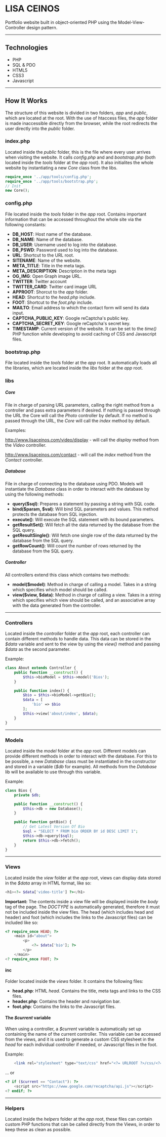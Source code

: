 

# LISA CEINOS
Portfolio website built in object-oriented PHP using the Model-View-Controller design pattern.

***
## Technologies
* PHP
* SQL & PDO
* HTML5
* CSS3
* Javascript

***
## How It Works
The structure of this website is divided in two folders, _app_ and _public_, which are located at the root. With the use of htaccess files, the _app_ folder is made inaccessible directly from the browser, while the root redirects the user directly into the _public_ folder.

### index.php
Located inside the _public_ folder, this is the file where every user arrives when visiting the website. It calls _config.php_ and and _bootstrap.php_ (both located inside the _tools_ folder at the _app_ root). It also initialites the whole website by instantiating a new _Core_ class from the libs.

```php
require_once '../app/tools/config.php';
require_once '../app/tools/bootstrap.php';
// Init
new Core();
```

### config.php
File located inside the _tools_ folder in the _app_ root. Contains important information that can be accessed throughout the whole site via the following constants:
* __DB\_HOST__: Host name of the database.
* __DB\_NAME__: Name of the database.
* __DB\_USER__: Username used to log into the database.
* __DB\_PSWD__: Password used to log into the database.
* __URL__: Shortcut to the URL root.
* __SITENAME__: Name of the website.
* __META\_TITLE__: Title in the meta tags.
* __META\_DESCRIPTION__: Description in the meta tags
* __OG\_IMG__: Open Graph image URL.
* __TWITTER__: Twitter account
* __TWITTER\_CARD__: Twitter card image URL
* __APPROOT__: Shorcut to the _app_ folder.
* __HEAD__: Shortcut to the _head.php_ include.
* __FOOT__: Shortcut to the _foot.php_ include.
* __MAILTO__: Email address to which the contact form will send its data input.
* __CAPTCHA\_PUBLIC\_KEY__: Google reCaptcha's public key.
* __CAPTCHA\_SECRET\_KEY__: Google reCaptcha's secret key.
* __TIMESTAMP__: Current version of the website. It can be set to the _time()_ PHP function while developing to avoid caching of CSS and Javascript files.

### bootstrap.php
File located inside the _tools_ folder at the _app_ root. It automatically loads all the libraries, which are located inside the _libs_ folder at the _app_ root.

### libs
##### Core
File in charge of parsing URL parameters, calling the right method from a controller and pass extra parameters if desired. If nothing is passed through the URL the Core will call the _Photo_ controller by default. If no method is passed through the URL, the _Core_ will call the _index_ method by default.

Examples:

http://www.lisaceinos.com/video/display - will call the _display_ method from the _Video_ controller.

http://www.lisaceinos.com/contact - will call the _index_ method from the _Contact_ controller.


##### Database
File in charge of connecting to the database using PDO. Models will instantiate the _Database_ class in order to interact with the database by using the following methods:

* __query(\$sql)__: Prepares a statement by passing a string with SQL code.
* __bind(\$param, \$val)__: Will bind SQL parameters and values. This method protects the database from SQL injection.
* __execute()__: Will execute the SQL statement with its bound parameters.
* __getResultSet()__: Will fetch all the data returned by the database from the SQL query.
* __getResultSingle()__: Will fetch one single row of the data returned by the database from the SQL query.
* __getRowCount()__: Will count the number of rows returned by the database from the SQL query.

##### Controller
All controllers extend this class which contains two methods:

* __model($model)__: Method in charge of calling a model. Takes in a string which specifies which model should be called.
* __view($view, $data)__: Method in charge of calling a view. Takes in a string which specifies which view should be called, and an associative array with the data generated from the controller.

***
### Controllers
Located inside the _controller_ folder at the _app_ root, each controller can contain different methods to handle data. This data can be stored in the _\$data_ variable and sent to the view by using the _view()_ method and passing _$data_ as the second parameter.

Example:

```php
class About extends Controller {
	public function __construct() {
		$this->bioModel = $this->model('Bios');
	}

	public function index() {
		$bio = $this->bioModel->getBio();
		$data = [
			'bio' => $bio
		];
		$this->view('about/index', $data);
	}
}
```
***
### Models
Located inside the _model_ folder at the _app_ root. Different models can provide different methods in order to interact with the database. For this to be possible, a new _Database_ class must be instantiated in the constructor and stored in a variable (_$db_ for example). All methods from the _Database_ lib will be available to use through this variable.

Example:

```php
class Bios {
	private $db;

	public function __construct() {
		$this->db = new Database();
	}

	public function getBio() {
		// Get Latest Version Of Bio
		$sql = "SELECT * FROM bio ORDER BY id DESC LIMIT 1";
		$this->db->query($sql);
		return $this->db->fetch();
	}
}
```

***
### Views
Located inside the _view_ folder at the _app_ root, views can display data stored in the _\$data_ array in HTML format, like so:

```php
<h1><?= $data['video-title'] ?></h1>
```

__Important:__ The contents inside a view file will be displayed inside the _body_ tag of the page. The _DOCTYPE_ is automatically generated, therefore it must not be included inside the view files. The head (which includes head and header) and foot (which includes the links to the Javascript files) can be included like so:

```php
<? require_once HEAD; ?>
	<main id="about">
		<p>	
			<?= $data['bio']; ?>	
		</p>
	</main>
<? require_once FOOT; ?>
```
#### inc
Folder located inside the _views_ folder. It contains the following files:

* __head.php__: HTML _head_. Contains the title, meta tags and links to the CSS files.
* __header.php__: Contains the header and navigation bar.
* __foot.php__: Contains the links to the Javascript files.

#### The _\$current_ variable
When using a controller, a _$current_ variable is automatically set up containing the name of the current controller. This variable can be accessed from the views, and it is used to generate a custom CSS stylesheet in the _head_ for each individual controller if needed, or Javascript files in the foot.

Example:
```php
	<link rel="stylesheet" type="text/css" href="<?= URLROOT ?>/css/<?= strtolower($current)?>.css?<?=   TIMESTAMP ?>">
```

... or

```php
<? if ($current == "Contact"): ?>
	<script src="https://www.google.com/recaptcha/api.js"></script>
<? endif; ?>
```
***
### Helpers
Located inside the _helpers_ folder at the _app_ root, these files can contain custom PHP functions that can be called directly from the Views, in order to keep these as clean as possible.